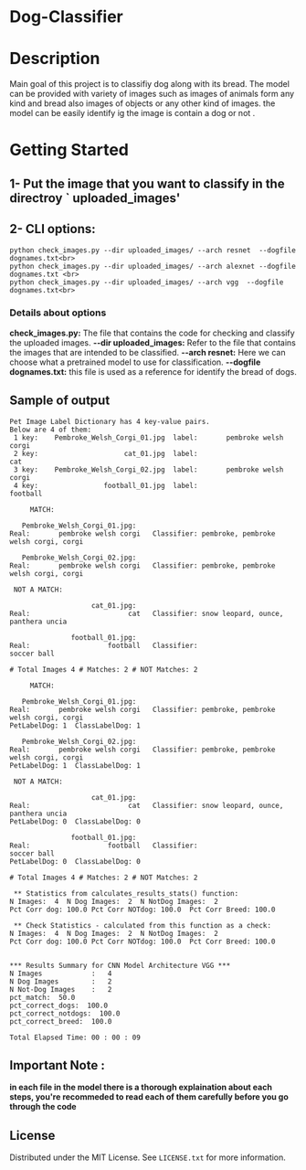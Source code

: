 # Dog-Classifier
# Description
Main goal of this project is to classifiy dog along with its bread. The model can be provided with variety of images such as images of animals form any kind 
and bread also images of objects or any other kind of images. the model can be easily identify ig the image is contain a dog or not .


# Getting Started
## 1- Put the image that you want to classify in the directroy ` uploaded_images'

## 2- CLI options:
```
python check_images.py --dir uploaded_images/ --arch resnet  --dogfile dognames.txt<br>
python check_images.py --dir uploaded_images/ --arch alexnet --dogfile dognames.txt <br>
python check_images.py --dir uploaded_images/ --arch vgg  --dogfile dognames.txt<br>
```
### Details about options
**check_images.py:** The file that contains the code for checking and classify the uploaded images.
**--dir uploaded_images:** Refer to the file that contains the images that are intended to be classified.
**--arch resnet:** Here we can choose what a pretrained model to use for classification.
**--dogfile dognames.txt:** this file is used as a reference for identify the bread of dogs.

## Sample of output

```
Pet Image Label Dictionary has 4 key-value pairs.
Below are 4 of them:
 1 key:    Pembroke_Welsh_Corgi_01.jpg  label:       pembroke welsh corgi
 2 key:                     cat_01.jpg  label:                        cat
 3 key:    Pembroke_Welsh_Corgi_02.jpg  label:       pembroke welsh corgi
 4 key:                football_01.jpg  label:                   football

     MATCH:

   Pembroke_Welsh_Corgi_01.jpg: 
Real:       pembroke welsh corgi   Classifier: pembroke, pembroke welsh corgi, corgi

   Pembroke_Welsh_Corgi_02.jpg: 
Real:       pembroke welsh corgi   Classifier: pembroke, pembroke welsh corgi, corgi

 NOT A MATCH:

                    cat_01.jpg: 
Real:                        cat   Classifier: snow leopard, ounce, panthera uncia

               football_01.jpg: 
Real:                   football   Classifier:                    soccer ball

# Total Images 4 # Matches: 2 # NOT Matches: 2

     MATCH:

   Pembroke_Welsh_Corgi_01.jpg: 
Real:       pembroke welsh corgi   Classifier: pembroke, pembroke welsh corgi, corgi  
PetLabelDog: 1  ClassLabelDog: 1

   Pembroke_Welsh_Corgi_02.jpg: 
Real:       pembroke welsh corgi   Classifier: pembroke, pembroke welsh corgi, corgi  
PetLabelDog: 1  ClassLabelDog: 1

 NOT A MATCH:

                    cat_01.jpg: 
Real:                        cat   Classifier: snow leopard, ounce, panthera uncia  
PetLabelDog: 0  ClassLabelDog: 0

               football_01.jpg: 
Real:                   football   Classifier:                    soccer ball  
PetLabelDog: 0  ClassLabelDog: 0

# Total Images 4 # Matches: 2 # NOT Matches: 2

 ** Statistics from calculates_results_stats() function:
N Images:  4  N Dog Images:  2  N NotDog Images:  2 
Pct Corr dog: 100.0 Pct Corr NOTdog: 100.0  Pct Corr Breed: 100.0

 ** Check Statistics - calculated from this function as a check:
N Images:  4  N Dog Images:  2  N NotDog Images:  2 
Pct Corr dog: 100.0 Pct Corr NOTdog: 100.0  Pct Corr Breed: 100.0


*** Results Summary for CNN Model Architecture VGG ***
N Images            :   4
N Dog Images        :   2
N Not-Dog Images    :   2
pct_match:  50.0
pct_correct_dogs:  100.0
pct_correct_notdogs:  100.0
pct_correct_breed:  100.0

Total Elapsed Time: 00 : 00 : 09
```

## Important Note :
**in each file in the model there is a thorough explaination about each steps, you're recommeded to read each of them carefully 
before you go through the code**

## License
Distributed under the MIT License. See `LICENSE.txt` for more information.



